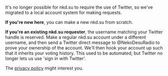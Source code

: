 It's no longer possible for nkd.su to require the use of Twitter, so we've
migrated to a local account system for making requests.

**If you're new here**, you can make a new nkd.su from scratch.

**If you're an existing nkd.su requester**, the username matching your Twitter
handle is reserved. Make a regular nkd.su account under a different username,
and then send a Twitter direct message to @NekoDesuRadio to prove your
ownership of the account. We'll then hook your account up such that it inherits
your voting history. This used to be automated, but Twitter no longer lets us
use 'sign in with Twitter'.

The [privacy policy] might interest you.

[privacy policy]: https://nkd.su/info/privacy/
